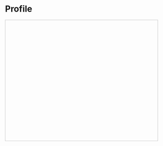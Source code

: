 # Profile
<div align = "center">
  <img url = "https://media.tenor.com/_4v3Nx_hzjwAAAAC/peepo.gif" height = "400" width = "1000">
</div>
